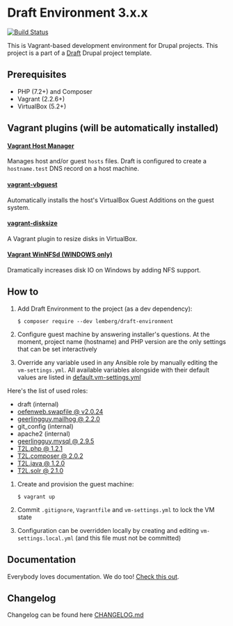 # Draft Environment 3.x.x

[![Build Status](https://travis-ci.org/lemberg/draft-environment.svg?branch=3.x.x)](https://travis-ci.org/lemberg/draft-environment)

This is Vagrant-based development environment for Drupal projects. This project is a part of a [Draft](https://github.com/lemberg/draft-template) Drupal project template.

## Prerequisites

- PHP (7.2+) and Composer
- Vagrant (2.2.6+)
- VirtualBox (5.2+)

## Vagrant plugins (will be automatically installed)

#### [Vagrant Host Manager](https://github.com/devopsgroup-io/vagrant-hostmanager)

Manages host and/or guest `hosts` files. Draft is configured to create a `hostname.test` DNS record on a host machine.

#### [vagrant-vbguest](https://github.com/dotless-de/vagrant-vbguest)

Automatically installs the host's VirtualBox Guest Additions on the guest system.

#### [vagrant-disksize](https://github.com/sprotheroe/vagrant-disksize)

A Vagrant plugin to resize disks in VirtualBox.

#### [Vagrant WinNFSd (WINDOWS only)](https://github.com/winnfsd/vagrant-winnfsd)

Dramatically increases disk IO on Windows by adding NFS support.

## How to

1. Add Draft Environment to the project (as a dev dependency):

    ```
    $ composer require --dev lemberg/draft-environment
    ```

1. Configure guest machine by answering installer's questions. At the moment, project name (hostname) and PHP version are the only settings that can be set interactively

1. Override any variable used in any Ansible role by manually editing the `vm-settings.yml`. All available variables alongside with their default values are listed in [default.vm-settings.yml](/default.vm-settings.yml)

  Here's the list of used roles:

  - draft (internal)
  - [oefenweb.swapfile @ v2.0.24](https://github.com/Oefenweb/ansible-swapfile/tree/v2.0.24)
  - [geerlingguy.mailhog @ 2.2.0](https://github.com/geerlingguy/ansible-role-mailhog/tree/2.2.0)
  - git_config (internal)
  - apache2 (internal)
  - [geerlingguy.mysql @ 2.9.5](https://github.com/geerlingguy/ansible-role-mysql/tree/2.9.5)
  - [T2L.php @ 1.2.1](https://github.com/T2L/ansible-role-php/tree/1.2.1)
  - [T2L.composer @ 2.0.2](https://github.com/T2L/ansible-role-composer/tree/2.0.2)
  - [T2L.java @ 1.2.0](https://github.com/T2L/ansible-role-java/tree/1.2.0)
  - [T2L.solr @ 2.1.0](https://github.com/T2L/ansible-role-solr/tree/2.1.0)

1. Create and provision the guest machine:

    ```
    $ vagrant up
    ```

1. Commit `.gitignore`, `Vagrantfile` and `vm-settings.yml` to lock the VM state

1. Configuration can be overridden locally by creating and editing `vm-settings.local.yml` (and this file must not be committed)

## Documentation

Everybody loves documentation. We do too! [Check this out](/docs).

## Changelog

Changelog can be found here [CHANGELOG.md](/CHANGELOG.md)
